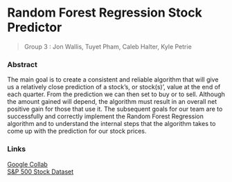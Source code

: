 Random Forest Regression Stock Predictor
====
> Group 3 : Jon Wallis, Tuyet Pham, Caleb Halter, Kyle Petrie

### Abstract
The main goal is to create a consistent and reliable algorithm that will give us a relatively close prediction of a stock’s, or stock(s)’, value at the end of each quarter. From the prediction we can then set to buy or to sell. Although the amount gained will depend, the algorithm must result in an overall net positive gain for those that use it. The subsequent goals for our team are to successfully and correctly implement the Random Forest Regression algorithm and to understand the internal steps that the algorithm takes to come up with the prediction for our stock prices. 


### Links

<a href="https://colab.research.google.com/drive/1Nzm7vwstY0j_CwJtCLeMV7NM8LPbKOg2?usp=sharing" target="_blank">Google Collab</a>
<br>
<a href="https://www.kaggle.com/camnugent/sandp500">S&P 500 Stock Dataset</a>

